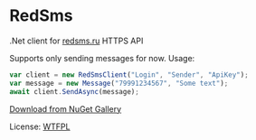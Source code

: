# RedSms
.Net client for [redsms.ru](https://redsms.ru/) HTTPS API

Supports only sending messages for now.
Usage:
```javascript
var client = new RedSmsClient("Login", "Sender", "ApiKey");
var message = new Message("79991234567", "Some text");
await client.SendAsync(message);
```

[Download from NuGet Gallery](https://www.nuget.org/packages/RedSms/ "Download from NuGet Gallery")

License: [WTFPL](http://www.wtfpl.net/txt/copying/ "WTFPL")
